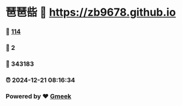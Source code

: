 # 琶琶啙 :link: https://zb9678.github.io 
### :page_facing_up: [114](https://zb9678.github.io/tag.html) 
### :speech_balloon: 2 
### :hibiscus: 343183 
### :alarm_clock: 2024-12-21 08:16:34 
### Powered by :heart: [Gmeek](https://github.com/Meekdai/Gmeek)
